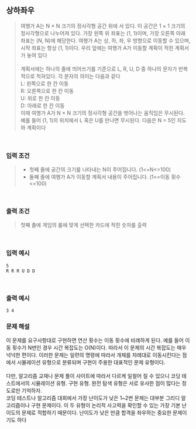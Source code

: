 ## 상하좌우

> 여행가 A는 N × N 크기의 정사각형 공간 위에 서 있다. 이 공간은 1 × 1 크기의 정사각형으로 나누어져 있다.
> 가장 왼쪽 위 좌표는 (1, 1)이며, 가장 오른쪽 아래 좌표는 (N, N)에 해당한다.
> 여행가 A는 상, 하, 좌, 우 방향으로 이동할 수 있으며, 시작 좌표는 항상 (1, 1)이다. 우리 앞에는 여행가 A가 이동할 계획이 적힌 계획서가 놓여 있다<br><br>
> 계획서에는 하나의 줄에 띄어쓰기를 기준으로 L, R, U, D 중 하나의 문자가 반복적으로 적혀있다. 각 문자의 의미는 다음과 같다<br>
> L: 왼쪽으로 한 칸 이동<br>
> R: 오른쪽으로 한 칸 이동<br>
> U: 위로 한 칸 이동<br>
> D: 아래로 한 칸 이동<br>
> 이때 여행가 A가 N × N 크기의 정사각형 공간을 벗어나는 움직임은 무시된다. 예를 들어 (1, 1)의 위치에서 L 혹은 U를 만나면 무시된다. 다음은 N = 5인 지도와 계획이다

<br>

### 입력 조건

> - 첫째 줄에 공간의 크기를 나타내는 N이 주어집니다. (1<=N<=100)
> - 둘째 줄에 여행가 A가 이동할 계획서 내용이 주어집니다. (1<=이동 횟수<=100)

<br>

### 출력 조건

> 첫째 줄에 게임의 룰에 맞게 선택한 카드에 적힌 숫자를 출력

<br>

### 입력 예시

```
5
R R R U D D
```

<br>

### 출력 예시

```
3 4
```

### 문제 해설

이 문제를 요구사항대로 구현하면 연산 횟수는 이동 횟수에 비례하게 된다. 예를 들어 이동 횟수가 N번인 경우 시간 복잡도는 O(N)이다. 따라서 이 문제의 시간 복잡도는 매우 넉넉한 편이다. 이러한 문제는 일련의 명령에 따라서 개체를 차례대로 이동시킨다는 점에서 시뮬레이션 유형으로 분류되며 구현이 주용한 대표적인 문제 유형이다.<br><br>
다만, 알고리즘 교재나 문제 풀이 사이트에 따라서 다르케 일컬어 질 수 있으니 코딩 테스트에서의 시뮬레이션 유형. 구현 유형. 완전 탐색 유형은 서로 유사한 점이 많다는 정도로만 기억하자.<br>
코딩 테스트나 알고리즘 대회에서 가장 난이도가 낮은 1~2번 문제는 대부분 그리디 알고리즘이나 구현 문제이다. 이 두 유형이 논리적 사고력을 확인할 수 있는 가장 기본 난이도의 문제로 적합하기 때문이다. 난이도가 낮은 만큼 합격을 좌우하는 중요한 문제이기도 하다

